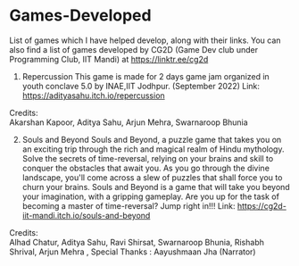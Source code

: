 # Games-Developed
List of games which I have helped develop, along with their links. You can also find a list of games developed by CG2D (Game Dev club under Programming Club, IIT Mandi) at https://linktr.ee/cg2d

1) Repercussion
This game is made for 2 days game jam organized in youth conclave 5.0 by INAE,IIT Jodhpur. (September 2022)
Link: https://adityasahu.itch.io/repercussion

Credits:   
  Akarshan Kapoor,
  Aditya Sahu,
  Arjun Mehra,
  Swarnaroop Bhunia


2) Souls and Beyond
Souls and Beyond, a puzzle game that takes you on an exciting trip through the rich and magical realm of Hindu mythology. Solve the secrets of time-reversal, relying on your brains and skill to conquer the obstacles that await you. As you go through the divine landscape, you'll come across a slew of puzzles that shall force you to churn your brains. Souls and Beyond is a game that will take you beyond your imagination, with a gripping gameplay. Are you up for the task of becoming a master of time-reversal? Jump right in!!!
Link: https://cg2d-iit-mandi.itch.io/souls-and-beyond

Credits:   
  Alhad Chatur,
  Aditya Sahu,
  Ravi Shirsat,
  Swarnaroop Bhunia,
  Rishabh Shrival,
  Arjun Mehra ,
  Special Thanks : Aayushmaan Jha (Narrator)

